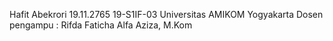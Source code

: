Hafit Abekrori 
19.11.2765
19-S1IF-03
Universitas AMIKOM Yogyakarta
Dosen pengampu : Rifda Faticha Alfa Aziza, M.Kom
